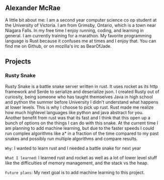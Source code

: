## Alexander McRae

A little bit about me:
I am a second year computer science co op student at the University of Victoria. I am from Grimsby, Ontario, which is a town near Niagara Falls. In my free time I enjoy running, coding, and learning in general. I am currently training for a marathon. My favorite programming language is Rust because it confuses me at times and I enjoy that. You can find me on Github, or on mozilla's irc as BearOfJade. 

## Projects
### Rusty Snake

Rusty Snake is a battle snake server written in rust. It uses rocket as its http framework and Serde to serialize and deserialize json. I created Rusty out of curiosity, being someone who has taught themselves Java in high school and python the summer before University I didn't understand what happens at lower levels. This is why I choose to pick up rust. Rust made me realize how much highlevel languages like python and java abstract for you. Another benefit from rust was that its fast and I think that this open up a bunch of options on the things I can do with this snake. At the current time I am planning to add machine learning, but due to the faster speeds I could run complex algorithms like a* in a fraction of the time compared to my past snakes and possibly run multiple algorithms and compare results.

`Why`: I wanted to learn rust and I needed a battle snake for next year

`What I learned`: I learned rust and rocket as well as a lot of lower level stuff like the difficulties of memory management, and the stack vs the heap.

`Future plans`: My next goal is to add machine learning to this project. 